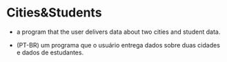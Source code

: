 # Cities&Students
* a program that the user delivers data about two cities and student data.

* (PT-BR) um programa que o usuário entrega dados sobre duas cidades e dados de estudantes.

